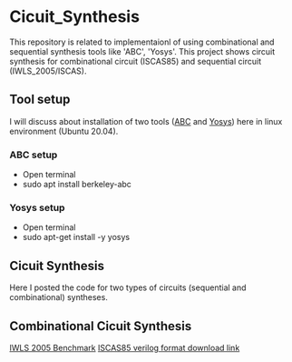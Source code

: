 # Cicuit_Synthesis
This repository is related to implementaionl of using combinational and sequential synthesis tools like 'ABC', 'Yosys'. This project shows circuit synthesis for combinational circuit (ISCAS85) and sequential circuit (IWLS_2005/ISCAS).

## Tool setup
I will discuss about installation of two tools ([ABC](https://people.eecs.berkeley.edu/~alanmi/abc/) and [Yosys](http://www.clifford.at/yosys/)) here in linux environment (Ubuntu 20.04). 

### ABC setup
- Open terminal
- sudo apt install berkeley-abc

### Yosys setup
- Open terminal
- sudo apt-get install -y yosys

## Cicuit Synthesis
Here I posted the code for two types of circuits (sequential and combinational) syntheses.
## Combinational Cicuit Synthesis
[IWLS 2005 Benchmark](https://iwls.org/iwls2005/benchmarks.html)
[ISCAS85 verilog format download link](http://www.pld.ttu.ee/~maksim/benchmarks/iscas85/verilog/)

